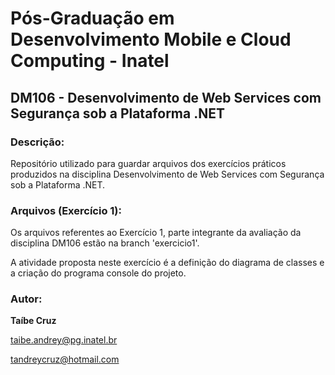# Pós-Graduação em Desenvolvimento Mobile e Cloud Computing - Inatel
## DM106 - Desenvolvimento de Web Services com Segurança sob a Plataforma .NET
### Descrição:
Repositório utilizado para guardar arquivos dos exercícios práticos produzidos na disciplina Desenvolvimento de Web Services com Segurança sob a Plataforma .NET.
### Arquivos (Exercício 1):

  Os arquivos referentes ao Exercício 1, parte integrante da avaliação da disciplina DM106 estão na branch 'exercicio1'.

  A atividade proposta neste exercício é a definição do diagrama de classes e a criação do programa console do projeto. 


### Autor:
**Taíbe Cruz**

taibe.andrey@pg.inatel.br

tandreycruz@hotmail.com
